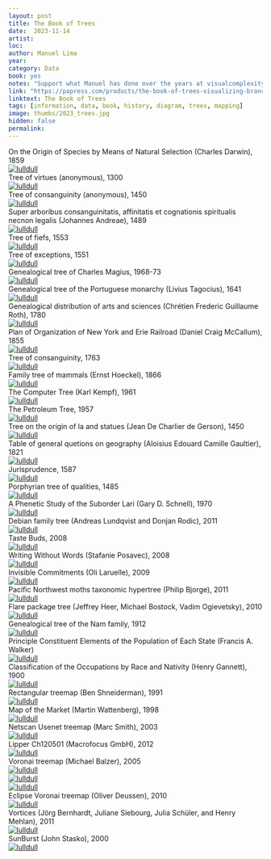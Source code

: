 ```yaml
---
layout: post
title: The Book of Trees
date:  2023-11-14
artist: 
loc: 
author: Manuel Lima
year: 
category: Data
book: yes
notes: "Support what Manuel has done over the years at visualcomplexity.com and buy the book."
link: "https://papress.com/products/the-book-of-trees-visualizing-branches-of-knowledge"
linktext: The Book of Trees
tags: [information, data, book, history, diagram, trees, mapping]
image: thumbs/2023_trees.jpg
hidden: false
permalink:
---
```




<div class="image_caption">
On the Origin of Species by Means of Natural Selection (Charles Darwin), 1859
</div>

<div class="post_image">
	<a href="{{ site.baseurl }}/images/posts/2023_trees/001.jpg" target="_blank">
	<img src="{{ site.baseurl }}/images/posts/2023_trees/001.jpg" alt="lulldull"></a>
</div>

<div class="image_caption">
Tree of virtues (anonymous), 1300
</div>

<div class="post_image">
	<a href="{{ site.baseurl }}/images/posts/2023_trees/002.jpg" target="_blank">
	<img src="{{ site.baseurl }}/images/posts/2023_trees/002.jpg" alt="lulldull"></a>
</div>

<div class="image_caption">
Tree of consanguinity (anonymous), 1450
</div>

<div class="post_image">
	<a href="{{ site.baseurl }}/images/posts/2023_trees/003.jpg" target="_blank">
	<img src="{{ site.baseurl }}/images/posts/2023_trees/003.jpg" alt="lulldull"></a>
</div>

<div class="image_caption">
Super arboribus consanguinitatis, affinitatis et cognationis spiritualis necnon legalis (Johannes Andreae), 1489
</div>

<div class="post_image">
	<a href="{{ site.baseurl }}/images/posts/2023_trees/004.jpg" target="_blank">
	<img src="{{ site.baseurl }}/images/posts/2023_trees/004.jpg" alt="lulldull"></a>
</div>

<div class="image_caption">
Tree of fiefs, 1553
</div>

<div class="post_image">
	<a href="{{ site.baseurl }}/images/posts/2023_trees/005.jpg" target="_blank">
	<img src="{{ site.baseurl }}/images/posts/2023_trees/005.jpg" alt="lulldull"></a>
</div>

<div class="image_caption">
Tree of exceptions, 1551
</div>

<div class="post_image">
	<a href="{{ site.baseurl }}/images/posts/2023_trees/006.jpg" target="_blank">
	<img src="{{ site.baseurl }}/images/posts/2023_trees/006.jpg" alt="lulldull"></a>
</div>

<div class="image_caption">
Genealogical tree of Charles Magius, 1968-73
</div>

<div class="post_image">
	<a href="{{ site.baseurl }}/images/posts/2023_trees/007.jpg" target="_blank">
	<img src="{{ site.baseurl }}/images/posts/2023_trees/007.jpg" alt="lulldull"></a>
</div>

<div class="image_caption">
Genealogical tree of the Portuguese monarchy (Livius Tagocius), 1641
</div>

<div class="post_image">
	<a href="{{ site.baseurl }}/images/posts/2023_trees/008.jpg" target="_blank">
	<img src="{{ site.baseurl }}/images/posts/2023_trees/008.jpg" alt="lulldull"></a>
</div>

<div class="image_caption">
Genealogical distribution of arts and sciences (Chrétien Frederic Guillaume Roth), 1780
</div>

<div class="post_image">
	<a href="{{ site.baseurl }}/images/posts/2023_trees/009.jpg" target="_blank">
	<img src="{{ site.baseurl }}/images/posts/2023_trees/009.jpg" alt="lulldull"></a>
</div>

<div class="image_caption">
Plan of Organization of New York and Erie Railroad (Daniel Craig McCallum), 1855
</div>

<div class="post_image">
	<a href="{{ site.baseurl }}/images/posts/2023_trees/010.jpg" target="_blank">
	<img src="{{ site.baseurl }}/images/posts/2023_trees/010.jpg" alt="lulldull"></a>
</div>

<div class="image_caption">
Tree of consanguinity, 1763
</div>

<div class="post_image">
	<a href="{{ site.baseurl }}/images/posts/2023_trees/011.jpg" target="_blank">
	<img src="{{ site.baseurl }}/images/posts/2023_trees/011.jpg" alt="lulldull"></a>
</div>

<div class="image_caption">
Family tree of mammals (Ernst Hoeckel), 1866
</div>

<div class="post_image">
	<a href="{{ site.baseurl }}/images/posts/2023_trees/012.jpg" target="_blank">
	<img src="{{ site.baseurl }}/images/posts/2023_trees/012.jpg" alt="lulldull"></a>
</div>

<div class="image_caption">
The Computer Tree (Karl Kempf), 1961
</div>

<div class="post_image">
	<a href="{{ site.baseurl }}/images/posts/2023_trees/013.jpg" target="_blank">
	<img src="{{ site.baseurl }}/images/posts/2023_trees/013.jpg" alt="lulldull"></a>
</div>

<div class="image_caption">
The Petroleum Tree, 1957
</div>

<div class="post_image">
	<a href="{{ site.baseurl }}/images/posts/2023_trees/014.jpg" target="_blank">
	<img src="{{ site.baseurl }}/images/posts/2023_trees/014.jpg" alt="lulldull"></a>
</div>

<div class="image_caption">
Tree on the origin of la and statues (Jean De Charlier de Gerson), 1450
</div>

<div class="post_image">
	<a href="{{ site.baseurl }}/images/posts/2023_trees/015.jpg" target="_blank">
	<img src="{{ site.baseurl }}/images/posts/2023_trees/015.jpg" alt="lulldull"></a>
</div>

<div class="image_caption">
Table of general quetions on geography (Aloisius Edouard Camille Gaultier), 1821
</div>

<div class="post_image">
	<a href="{{ site.baseurl }}/images/posts/2023_trees/016.jpg" target="_blank">
	<img src="{{ site.baseurl }}/images/posts/2023_trees/016.jpg" alt="lulldull"></a>
</div>

<div class="image_caption">
Jurisprudence, 1587
</div>

<div class="post_image">
	<a href="{{ site.baseurl }}/images/posts/2023_trees/017.jpg" target="_blank">
	<img src="{{ site.baseurl }}/images/posts/2023_trees/017.jpg" alt="lulldull"></a>
</div>

<div class="image_caption">
Porphyrian tree of qualities, 1485
</div>

<div class="post_image">
	<a href="{{ site.baseurl }}/images/posts/2023_trees/018.jpg" target="_blank">
	<img src="{{ site.baseurl }}/images/posts/2023_trees/018.jpg" alt="lulldull"></a>
</div>

<div class="image_caption">
A Phenetic Study of the Suborder Lari (Gary D. Schnell), 1970
</div>

<div class="post_image">
	<a href="{{ site.baseurl }}/images/posts/2023_trees/019.jpg" target="_blank">
	<img src="{{ site.baseurl }}/images/posts/2023_trees/019.jpg" alt="lulldull"></a>
</div>

<div class="image_caption">
Debian family tree (Andreas Lundqvist and Donjan Rodic), 2011
</div>

<div class="post_image">
	<a href="{{ site.baseurl }}/images/posts/2023_trees/020.jpg" target="_blank">
	<img src="{{ site.baseurl }}/images/posts/2023_trees/020.jpg" alt="lulldull"></a>
</div>

<div class="image_caption">
Taste Buds, 2008
</div>

<div class="post_image">
	<a href="{{ site.baseurl }}/images/posts/2023_trees/021.jpg" target="_blank">
	<img src="{{ site.baseurl }}/images/posts/2023_trees/021.jpg" alt="lulldull"></a>
</div>

<div class="image_caption">
Writing Without Words (Stafanie Posavec), 2008
</div>

<div class="post_image">
	<a href="{{ site.baseurl }}/images/posts/2023_trees/022.jpg" target="_blank">
	<img src="{{ site.baseurl }}/images/posts/2023_trees/022.jpg" alt="lulldull"></a>
</div>

<div class="image_caption">
Invisible Commitments (Oli Laruelle), 2009
</div>

<div class="post_image">
	<a href="{{ site.baseurl }}/images/posts/2023_trees/023.jpg" target="_blank">
	<img src="{{ site.baseurl }}/images/posts/2023_trees/023.jpg" alt="lulldull"></a>
</div>

<div class="image_caption">
Pacific Northwest moths taxonomic hypertree (Philip Bjorge), 2011
</div>

<div class="post_image">
	<a href="{{ site.baseurl }}/images/posts/2023_trees/024.jpg" target="_blank">
	<img src="{{ site.baseurl }}/images/posts/2023_trees/024.jpg" alt="lulldull"></a>
</div>

<div class="image_caption">
Flare package tree (Jeffrey Heer, Michael Bostock, Vadim Ogievetsky), 2010
</div>

<div class="post_image">
	<a href="{{ site.baseurl }}/images/posts/2023_trees/025.jpg" target="_blank">
	<img src="{{ site.baseurl }}/images/posts/2023_trees/025.jpg" alt="lulldull"></a>
</div>

<div class="image_caption">
Genealogical tree of the Nam family, 1912
</div>

<div class="post_image">
	<a href="{{ site.baseurl }}/images/posts/2023_trees/026.jpg" target="_blank">
	<img src="{{ site.baseurl }}/images/posts/2023_trees/026.jpg" alt="lulldull"></a>
</div>

<div class="image_caption">
Principle Constituent Elements of the Population of Each State (Francis A. Walker)
</div>

<div class="post_image">
	<a href="{{ site.baseurl }}/images/posts/2023_trees/027.jpg" target="_blank">
	<img src="{{ site.baseurl }}/images/posts/2023_trees/027.jpg" alt="lulldull"></a>
</div>

<div class="image_caption">
Classification of the Occupations by Race and Nativity (Henry Gannett), 1900
</div>

<div class="post_image">
	<a href="{{ site.baseurl }}/images/posts/2023_trees/028.jpg" target="_blank">
	<img src="{{ site.baseurl }}/images/posts/2023_trees/028.jpg" alt="lulldull"></a>
</div>

<div class="image_caption">
Rectangular treemap (Ben Shneiderman), 1991
</div>

<div class="post_image">
	<a href="{{ site.baseurl }}/images/posts/2023_trees/029.jpg" target="_blank">
	<img src="{{ site.baseurl }}/images/posts/2023_trees/029.jpg" alt="lulldull"></a>
</div>

<div class="image_caption">
Map of the Market (Martin Wattenberg), 1998
</div>

<div class="post_image">
	<a href="{{ site.baseurl }}/images/posts/2023_trees/030.jpg" target="_blank">
	<img src="{{ site.baseurl }}/images/posts/2023_trees/030.jpg" alt="lulldull"></a>
</div>

<div class="image_caption">
Netscan Usenet treemap (Marc Smith), 2003
</div>

<div class="post_image">
	<a href="{{ site.baseurl }}/images/posts/2023_trees/031.jpg" target="_blank">
	<img src="{{ site.baseurl }}/images/posts/2023_trees/031.jpg" alt="lulldull"></a>
</div>

<div class="image_caption">
Lipper Ch120501 (Macrofocus GmbH), 2012
</div>

<div class="post_image">
	<a href="{{ site.baseurl }}/images/posts/2023_trees/032.jpg" target="_blank">
	<img src="{{ site.baseurl }}/images/posts/2023_trees/032.jpg" alt="lulldull"></a>
</div>

<div class="image_caption">
Voronai treemap (Michael Balzer), 2005
</div>

<div class="post_image">
	<a href="{{ site.baseurl }}/images/posts/2023_trees/033.jpg" target="_blank">
	<img src="{{ site.baseurl }}/images/posts/2023_trees/033.jpg" alt="lulldull"></a>
</div>

<div class="post_image">
	<a href="{{ site.baseurl }}/images/posts/2023_trees/034.jpg" target="_blank">
	<img src="{{ site.baseurl }}/images/posts/2023_trees/034.jpg" alt="lulldull"></a>
</div>

<div class="post_image">
	<a href="{{ site.baseurl }}/images/posts/2023_trees/035.jpg" target="_blank">
	<img src="{{ site.baseurl }}/images/posts/2023_trees/035.jpg" alt="lulldull"></a>
</div>

<div class="image_caption">
Eclipse Voronai treemap (Oliver Deussen), 2010
</div>

<div class="post_image">
	<a href="{{ site.baseurl }}/images/posts/2023_trees/036.jpg" target="_blank">
	<img src="{{ site.baseurl }}/images/posts/2023_trees/036.jpg" alt="lulldull"></a>
</div>

<div class="image_caption">
Vortices (Jörg Bernhardt, Juliane Siebourg, Julia Schüler, and Henry Mehlan), 2011
</div>

<div class="post_image">
	<a href="{{ site.baseurl }}/images/posts/2023_trees/037.jpg" target="_blank">
	<img src="{{ site.baseurl }}/images/posts/2023_trees/037.jpg" alt="lulldull"></a>
</div>

<div class="image_caption">
SunBurst (John Stasko), 2000
</div>

<div class="post_image">
	<a href="{{ site.baseurl }}/images/posts/2023_trees/038.jpg" target="_blank">
	<img src="{{ site.baseurl }}/images/posts/2023_trees/038.jpg" alt="lulldull"></a>
</div>




